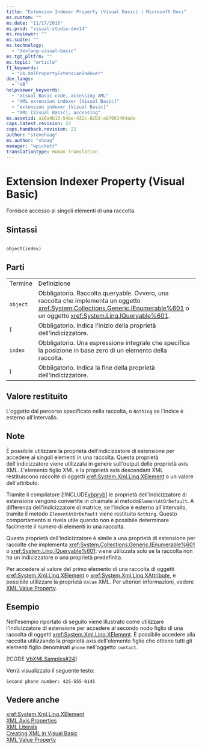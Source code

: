 ```yaml
---
title: "Extension Indexer Property (Visual Basic) | Microsoft Docs"
ms.custom: ""
ms.date: "11/17/2016"
ms.prod: "visual-studio-dev14"
ms.reviewer: ""
ms.suite: ""
ms.technology: 
  - "devlang-visual-basic"
ms.tgt_pltfrm: ""
ms.topic: "article"
f1_keywords: 
  - "vb.XmlPropertyExtensionIndexer"
dev_langs: 
  - "VB"
helpviewer_keywords: 
  - "Visual Basic code, accessing XML"
  - "XML extension indexer [Visual Basic]"
  - "extension indexer [Visual Basic]"
  - "XML [Visual Basic], accessing"
ms.assetid: a16a4b13-54be-432c-82b3-a87091464ada
caps.latest.revision: 22
caps.handback.revision: 22
author: "stevehoag"
ms.author: "shoag"
manager: "wpickett"
translationtype: Human Translation
---
```

# Extension Indexer Property (Visual Basic)
Fornisce accesso ai singoli elementi di una raccolta.  
  
## Sintassi  
  
```  
  
object(index)  
```  
  
## Parti  
  
|||  
|-|-|  
|Termine|Definizione|  
|`object`|Obbligatorio.  Raccolta queryable.  Ovvero, una raccolta che implementa un oggetto <xref:System.Collections.Generic.IEnumerable%601> o un oggetto <xref:System.Linq.IQueryable%601>.|  
|\(|Obbligatorio.  Indica l'inizio della proprietà dell'indicizzatore.|  
|`index`|Obbligatorio.  Una espressione integrale che specifica la posizione in base zero di un elemento della raccolta.|  
|\)|Obbligatorio.  Indica la fine della proprietà dell'indicizzatore.|  
  
## Valore restituito  
 L'oggetto dal percorso specificato nella raccolta, o `Nothing` se l'indice è esterno all'intervallo.  
  
## Note  
 È possibile utilizzare la proprietà dell'indicizzatore di estensione per accedere ai singoli elementi in una raccolta.  Questa proprietà dell'indicizzatore viene utilizzata in genere sull'output delle proprietà axis XML.  L'elemento figlio XML e la proprietà axis descendant XML restituiscono raccolte di oggetti <xref:System.Xml.Linq.XElement> o un valore dell'attributo.  
  
 Tramite il compilatore [!INCLUDE[vbprvb](../../../csharp/programming-guide/concepts/linq/includes/vbprvb_md.md)] le proprietà dell'indicizzatore di estensione vengono convertite in chiamate al metodo`ElementAtOrDefault`. A differenza dell'indicizzatore di matrice, se l'indice è esterno all'intervallo, tramite il metodo `ElementAtOrDefault` viene restituito `Nothing`.  Questo comportamento si rivela utile quando non è possibile determinare facilmente il numero di elementi in una raccolta.  
  
 Questa proprietà dell'indicizzatore è simile a una proprietà di estensione per raccolte che implementa <xref:System.Collections.Generic.IEnumerable%601> o <xref:System.Linq.IQueryable%601>: viene utilizzata solo se la raccolta non ha un indicizzatore o una proprietà predefinita.  
  
 Per accedere al valore del primo elemento di una raccolta di oggetti <xref:System.Xml.Linq.XElement> o <xref:System.Xml.Linq.XAttribute>, è possibile utilizzare la proprietà `Value` XML.  Per ulteriori informazioni, vedere [XML Value Property](../../../visual-basic/language-reference/xml-axis/xml-value-property.md).  
  
## Esempio  
 Nell'esempio riportato di seguito viene illustrato come utilizzare l'indicizzatore di estensione per accedere al secondo nodo figlio di una raccolta di oggetti <xref:System.Xml.Linq.XElement>.  È possibile accedere alla raccolta utilizzando la proprietà axis dell'elemento figlio che ottiene tutti gli elementi figlio denominati `phone` nell'oggetto `contact`.  
  
 [!CODE [VbXMLSamples#24](../CodeSnippet/VS_Snippets_VBCSharp/VbXMLSamples#24)]  
  
 Verrà visualizzato il seguente testo:  
  
 `Second phone number: 425-555-0145`  
  
## Vedere anche  
 <xref:System.Xml.Linq.XElement>   
 [XML Axis Properties](../../../visual-basic/language-reference/xml-axis/xml-axis-properties.md)   
 [XML Literals](../../../visual-basic/language-reference/xml-literals/index.md)   
 [Creating XML in Visual Basic](../../../visual-basic/programming-guide/language-features/xml/creating-xml.md)   
 [XML Value Property](../../../visual-basic/language-reference/xml-axis/xml-value-property.md)